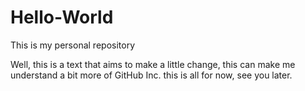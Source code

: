 # Hello-World
This is my personal repository

Well, this is a text that aims to make a little change,
this can make me understand a bit more of GitHub Inc.
this is all for now, see you later.
